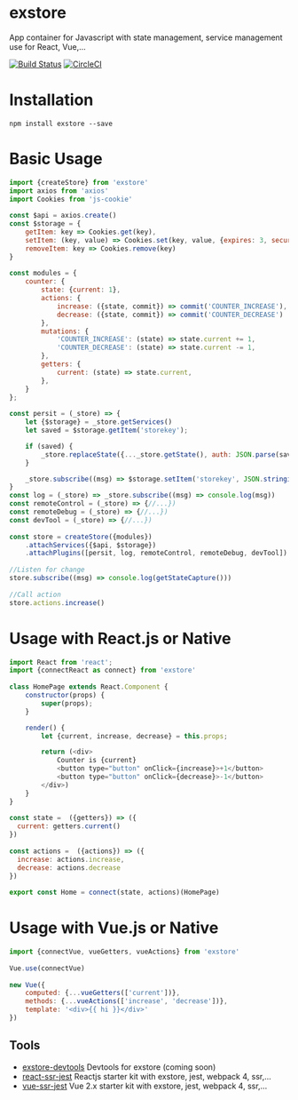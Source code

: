 # exstore
App container for Javascript with state management, service management use for React, Vue,... 
 
[![Build Status](https://travis-ci.org/nnquangit/exstore.svg?branch=master)](https://travis-ci.org/nnquangit/exstore)
[![CircleCI](https://circleci.com/gh/nnquangit/exstore/tree/master.svg?style=svg)](https://circleci.com/gh/nnquangit/exstore/tree/master)
 
# Installation
```
npm install exstore --save
````
# Basic Usage
```javascript
import {createStore} from 'exstore'
import axios from 'axios'
import Cookies from 'js-cookie'
 
const $api = axios.create()
const $storage = {
    getItem: key => Cookies.get(key),
    setItem: (key, value) => Cookies.set(key, value, {expires: 3, secure: true}),
    removeItem: key => Cookies.remove(key)
}
 
const modules = {
    counter: {
        state: {current: 1},
        actions: {
            increase: ({state, commit}) => commit('COUNTER_INCREASE'),
            decrease: ({state, commit}) => commit('COUNTER_DECREASE')
        },
        mutations: {
            'COUNTER_INCREASE': (state) => state.current += 1,
            'COUNTER_DECREASE': (state) => state.current -= 1,
        },
        getters: {
            current: (state) => state.current,
        },
    }
};
 
const persit = (_store) => {
    let {$storage} = _store.getServices()
    let saved = $storage.getItem('storekey');

    if (saved) {
        _store.replaceState({..._store.getState(), auth: JSON.parse(saved)})
    }

    _store.subscribe((msg) => $storage.setItem('storekey', JSON.stringify(_store.getState().auth)))
}
const log = (_store) => _store.subscribe((msg) => console.log(msg))
const remoteControl = (_store) => {//...})
const remoteDebug = (_store) => {//...})
const devTool = (_store) => {//...})
 
const store = createStore({modules})
    .attachServices({$api, $storage})
    .attachPlugins([persit, log, remoteControl, remoteDebug, devTool])
 
//Listen for change
store.subscribe((msg) => console.log(getStateCapture()))
 
//Call action
store.actions.increase()
```

# Usage with React.js or Native
```javascript
import React from 'react';
import {connectReact as connect} from 'exstore'
 
class HomePage extends React.Component {
    constructor(props) {
        super(props);
    }

    render() {
        let {current, increase, decrease} = this.props;

        return (<div>
            Counter is {current}
            <button type="button" onClick={increase}>+1</button>
            <button type="button" onClick={decrease}>-1</button>
        </div>)
    }
}
 
const state =  ({getters}) => ({
  current: getters.current()
})
 
const actions =  ({actions}) => ({
  increase: actions.increase,
  decrease: actions.decrease
})
 
export const Home = connect(state, actions)(HomePage)
```

# Usage with Vue.js or Native
```javascript
import {connectVue, vueGetters, vueActions} from 'exstore'
 
Vue.use(connectVue)
 
new Vue({
    computed: {...vueGetters(['current'])},
    methods: {...vueActions(['increase', 'decrease'])},
    template: '<div>{{ hi }}</div>'
})
```

## Tools
- [exstore-devtools](https://github.com/nnquangit/exstore-devtools) Devtools for exstore (coming soon)
- [react-ssr-jest](https://github.com/nnquangit/react-ssr-jest) Reactjs starter kit with exstore, jest, webpack 4, ssr,...
- [vue-ssr-jest](https://github.com/nnquangit/vue-ssr-jest) Vue 2.x starter kit with exstore, jest, webpack 4, ssr,...
